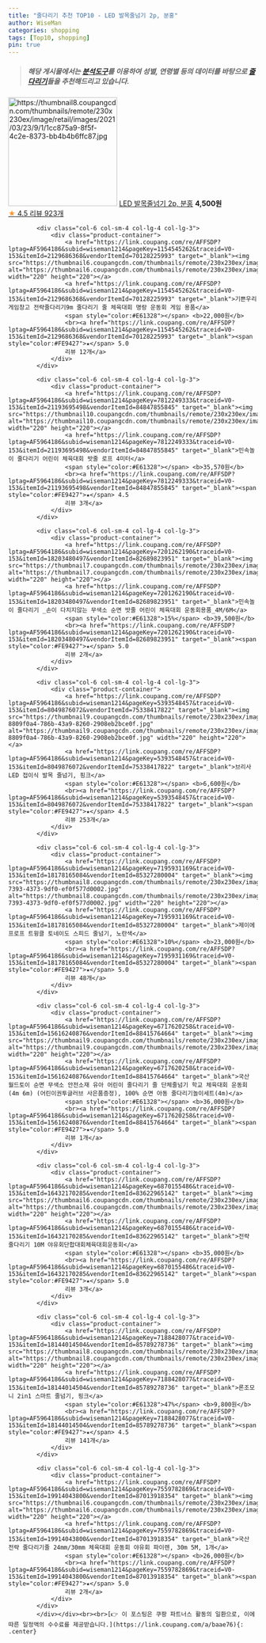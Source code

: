 ```yaml
---
title: "줄다리기 추천 TOP10 - LED 발목줄넘기 2p, 분홍"
author: WiseMan
categories: shopping
tags: [Top10, shopping]
pin: true
---
```


> ##### 해당 게시물에서는 [**분석도구**](https://itemscout.io/)를 이용하여 **성별**, **연령별** 등의 데이터를 바탕으로 [**줄다리기**](https://link.coupang.com/a/baae76)들을 추천해드리고 있습니다.
<div class="container"><div class="row">
            <div class="col-6 col-sm-4 col-lg-4 col-lg-3">
                <div class="product-container">
                    <a href="https://link.coupang.com/re/AFFSDP?lptag=AF5964186&subid=wiseman1214&pageKey=5225488609&traceid=V0-153&itemId=7343749297&vendorItemId=74634961062" target="_blank"><img src="https://thumbnail8.coupangcdn.com/thumbnails/remote/230x230ex/image/retail/images/2021/03/23/9/1/1cc875a9-8f5f-4c2e-8373-bb4b4b6ffc87.jpg" alt="https://thumbnail8.coupangcdn.com/thumbnails/remote/230x230ex/image/retail/images/2021/03/23/9/1/1cc875a9-8f5f-4c2e-8373-bb4b4b6ffc87.jpg" width="220" height="220"></a>
                    <a href="https://link.coupang.com/re/AFFSDP?lptag=AF5964186&subid=wiseman1214&pageKey=5225488609&traceid=V0-153&itemId=7343749297&vendorItemId=74634961062" target="_blank">LED 발목줄넘기 2p, 분홍</a>
                    <span style="color:#E61328"></span> <b>4,500원</b>
                    <br><a href="https://link.coupang.com/re/AFFSDP?lptag=AF5964186&subid=wiseman1214&pageKey=5225488609&traceid=V0-153&itemId=7343749297&vendorItemId=74634961062" target="_blank"><span style="color:#FE9427">★</span> 4.5
                    리뷰 923개</a>
                </div>
            </div>
            
            <div class="col-6 col-sm-4 col-lg-4 col-lg-3">
                <div class="product-container">
                    <a href="https://link.coupang.com/re/AFFSDP?lptag=AF5964186&subid=wiseman1214&pageKey=1154545262&traceid=V0-153&itemId=2129686368&vendorItemId=70128225993" target="_blank"><img src="https://thumbnail6.coupangcdn.com/thumbnails/remote/230x230ex/image/vendor_inventory/39b2/5bfdb7e7bc3c2f3b2793ed343b8b0cdaa8b90bb3a9a2256aa2b36f61cd00.jpg" alt="https://thumbnail6.coupangcdn.com/thumbnails/remote/230x230ex/image/vendor_inventory/39b2/5bfdb7e7bc3c2f3b2793ed343b8b0cdaa8b90bb3a9a2256aa2b36f61cd00.jpg" width="220" height="220"></a>
                    <a href="https://link.coupang.com/re/AFFSDP?lptag=AF5964186&subid=wiseman1214&pageKey=1154545262&traceid=V0-153&itemId=2129686368&vendorItemId=70128225993" target="_blank">기쁜우리게임창고 전략줄다리기9m 줄다리기 줄 체육대회 명랑 운동회 게임 용품</a>
                    <span style="color:#E61328"></span> <b>22,000원</b>
                    <br><a href="https://link.coupang.com/re/AFFSDP?lptag=AF5964186&subid=wiseman1214&pageKey=1154545262&traceid=V0-153&itemId=2129686368&vendorItemId=70128225993" target="_blank"><span style="color:#FE9427">★</span> 5.0
                    리뷰 12개</a>
                </div>
            </div>
            
            <div class="col-6 col-sm-4 col-lg-4 col-lg-3">
                <div class="product-container">
                    <a href="https://link.coupang.com/re/AFFSDP?lptag=AF5964186&subid=wiseman1214&pageKey=7812249333&traceid=V0-153&itemId=21193695498&vendorItemId=84847855845" target="_blank"><img src="https://thumbnail10.coupangcdn.com/thumbnails/remote/230x230ex/image/vendor_inventory/5895/568da52e686abe704db9af1369caa2e242801153454688ccd599648764c3.png" alt="https://thumbnail10.coupangcdn.com/thumbnails/remote/230x230ex/image/vendor_inventory/5895/568da52e686abe704db9af1369caa2e242801153454688ccd599648764c3.png" width="220" height="220"></a>
                    <a href="https://link.coupang.com/re/AFFSDP?lptag=AF5964186&subid=wiseman1214&pageKey=7812249333&traceid=V0-153&itemId=21193695498&vendorItemId=84847855845" target="_blank">민속놀이 줄다리기 어린이 체육대회 밧줄 로프 4미터</a>
                    <span style="color:#E61328"></span> <b>35,570원</b>
                    <br><a href="https://link.coupang.com/re/AFFSDP?lptag=AF5964186&subid=wiseman1214&pageKey=7812249333&traceid=V0-153&itemId=21193695498&vendorItemId=84847855845" target="_blank"><span style="color:#FE9427">★</span> 4.5
                    리뷰 3개</a>
                </div>
            </div>
            
            <div class="col-6 col-sm-4 col-lg-4 col-lg-3">
                <div class="product-container">
                    <a href="https://link.coupang.com/re/AFFSDP?lptag=AF5964186&subid=wiseman1214&pageKey=7201262190&traceid=V0-153&itemId=18203480497&vendorItemId=82689823951" target="_blank"><img src="https://thumbnail7.coupangcdn.com/thumbnails/remote/230x230ex/image/vendor_inventory/ccc5/9f06c8cceca14034cd9def5e9269ce945e1c532247d32bbe268e93ec941a.png" alt="https://thumbnail7.coupangcdn.com/thumbnails/remote/230x230ex/image/vendor_inventory/ccc5/9f06c8cceca14034cd9def5e9269ce945e1c532247d32bbe268e93ec941a.png" width="220" height="220"></a>
                    <a href="https://link.coupang.com/re/AFFSDP?lptag=AF5964186&subid=wiseman1214&pageKey=7201262190&traceid=V0-153&itemId=18203480497&vendorItemId=82689823951" target="_blank">민속놀이 줄다리기 _손이 다치지않는 무색소 순면 밧줄 어린이 체육대회 운동회용품_4M/6M</a>
                    <span style="color:#E61328">15%</span> <b>39,500원</b>
                    <br><a href="https://link.coupang.com/re/AFFSDP?lptag=AF5964186&subid=wiseman1214&pageKey=7201262190&traceid=V0-153&itemId=18203480497&vendorItemId=82689823951" target="_blank"><span style="color:#FE9427">★</span> 5.0
                    리뷰 2개</a>
                </div>
            </div>
            
            <div class="col-6 col-sm-4 col-lg-4 col-lg-3">
                <div class="product-container">
                    <a href="https://link.coupang.com/re/AFFSDP?lptag=AF5964186&subid=wiseman1214&pageKey=5393548457&traceid=V0-153&itemId=8049876072&vendorItemId=75338417822" target="_blank"><img src="https://thumbnail9.coupangcdn.com/thumbnails/remote/230x230ex/image/retail/images/1671306932477564-8809f0a4-786b-43a9-8260-2908eb2bce0f.jpg" alt="https://thumbnail9.coupangcdn.com/thumbnails/remote/230x230ex/image/retail/images/1671306932477564-8809f0a4-786b-43a9-8260-2908eb2bce0f.jpg" width="220" height="220"></a>
                    <a href="https://link.coupang.com/re/AFFSDP?lptag=AF5964186&subid=wiseman1214&pageKey=5393548457&traceid=V0-153&itemId=8049876072&vendorItemId=75338417822" target="_blank">브리사 LED 접이식 발목 줄넘기, 핑크</a>
                    <span style="color:#E61328"></span> <b>6,600원</b>
                    <br><a href="https://link.coupang.com/re/AFFSDP?lptag=AF5964186&subid=wiseman1214&pageKey=5393548457&traceid=V0-153&itemId=8049876072&vendorItemId=75338417822" target="_blank"><span style="color:#FE9427">★</span> 4.5
                    리뷰 253개</a>
                </div>
            </div>
            
            <div class="col-6 col-sm-4 col-lg-4 col-lg-3">
                <div class="product-container">
                    <a href="https://link.coupang.com/re/AFFSDP?lptag=AF5964186&subid=wiseman1214&pageKey=7195931169&traceid=V0-153&itemId=18178165084&vendorItemId=85327280004" target="_blank"><img src="https://thumbnail8.coupangcdn.com/thumbnails/remote/230x230ex/image/retail/images/2023/03/14/10/8/933772b3-7393-4373-9df0-ef0f577d0002.jpg" alt="https://thumbnail8.coupangcdn.com/thumbnails/remote/230x230ex/image/retail/images/2023/03/14/10/8/933772b3-7393-4373-9df0-ef0f577d0002.jpg" width="220" height="220"></a>
                    <a href="https://link.coupang.com/re/AFFSDP?lptag=AF5964186&subid=wiseman1214&pageKey=7195931169&traceid=V0-153&itemId=18178165084&vendorItemId=85327280004" target="_blank">제이에프로프 트윙클 토네이도 스피드 줄넘기, 노란색</a>
                    <span style="color:#E61328">10%</span> <b>23,000원</b>
                    <br><a href="https://link.coupang.com/re/AFFSDP?lptag=AF5964186&subid=wiseman1214&pageKey=7195931169&traceid=V0-153&itemId=18178165084&vendorItemId=85327280004" target="_blank"><span style="color:#FE9427">★</span> 5.0
                    리뷰 48개</a>
                </div>
            </div>
            
            <div class="col-6 col-sm-4 col-lg-4 col-lg-3">
                <div class="product-container">
                    <a href="https://link.coupang.com/re/AFFSDP?lptag=AF5964186&subid=wiseman1214&pageKey=6717620258&traceid=V0-153&itemId=15616240876&vendorItemId=88415764664" target="_blank"><img src="https://thumbnail9.coupangcdn.com/thumbnails/remote/230x230ex/image/vendor_inventory/2ea6/c34e1c1f70870fc6e2bfbf40a423cfa41577eb64a6e92fe19f40549f07db.png" alt="https://thumbnail9.coupangcdn.com/thumbnails/remote/230x230ex/image/vendor_inventory/2ea6/c34e1c1f70870fc6e2bfbf40a423cfa41577eb64a6e92fe19f40549f07db.png" width="220" height="220"></a>
                    <a href="https://link.coupang.com/re/AFFSDP?lptag=AF5964186&subid=wiseman1214&pageKey=6717620258&traceid=V0-153&itemId=15616240876&vendorItemId=88415764664" target="_blank">국산 월드토이 순면 무색소 안전소재 유아 어린이 줄다리기 줄 단체줄넘기 학교 체육대회 운동회 (4m 6m) (어린이권투글러브 사은품증정), 100% 순면 아동 줄다리기놀이세트(4m)</a>
                    <span style="color:#E61328"></span> <b>36,000원</b>
                    <br><a href="https://link.coupang.com/re/AFFSDP?lptag=AF5964186&subid=wiseman1214&pageKey=6717620258&traceid=V0-153&itemId=15616240876&vendorItemId=88415764664" target="_blank"><span style="color:#FE9427">★</span> 5.0
                    리뷰 1개</a>
                </div>
            </div>
            
            <div class="col-6 col-sm-4 col-lg-4 col-lg-3">
                <div class="product-container">
                    <a href="https://link.coupang.com/re/AFFSDP?lptag=AF5964186&subid=wiseman1214&pageKey=6870155486&traceid=V0-153&itemId=16432170285&vendorItemId=83622965142" target="_blank"><img src="https://thumbnail6.coupangcdn.com/thumbnails/remote/230x230ex/image/vendor_inventory/90df/d3d0cd3d29f431a346818139e2a36b2e8944255421e3d194582a34b3ff39.png" alt="https://thumbnail6.coupangcdn.com/thumbnails/remote/230x230ex/image/vendor_inventory/90df/d3d0cd3d29f431a346818139e2a36b2e8944255421e3d194582a34b3ff39.png" width="220" height="220"></a>
                    <a href="https://link.coupang.com/re/AFFSDP?lptag=AF5964186&subid=wiseman1214&pageKey=6870155486&traceid=V0-153&itemId=16432170285&vendorItemId=83622965142" target="_blank">전략 줄다리기 10M 야유회단합대회체육대회운동회</a>
                    <span style="color:#E61328"></span> <b>35,000원</b>
                    <br><a href="https://link.coupang.com/re/AFFSDP?lptag=AF5964186&subid=wiseman1214&pageKey=6870155486&traceid=V0-153&itemId=16432170285&vendorItemId=83622965142" target="_blank"><span style="color:#FE9427">★</span> 5.0
                    리뷰 3개</a>
                </div>
            </div>
            
            <div class="col-6 col-sm-4 col-lg-4 col-lg-3">
                <div class="product-container">
                    <a href="https://link.coupang.com/re/AFFSDP?lptag=AF5964186&subid=wiseman1214&pageKey=7188428077&traceid=V0-153&itemId=18144014504&vendorItemId=85789278736" target="_blank"><img src="https://thumbnail8.coupangcdn.com/thumbnails/remote/230x230ex/image/vendor_inventory/aa17/77a019605b3665d3f1e97f64a3132a31644480d46b0ac96ea8aa3648407a.jpeg" alt="https://thumbnail8.coupangcdn.com/thumbnails/remote/230x230ex/image/vendor_inventory/aa17/77a019605b3665d3f1e97f64a3132a31644480d46b0ac96ea8aa3648407a.jpeg" width="220" height="220"></a>
                    <a href="https://link.coupang.com/re/AFFSDP?lptag=AF5964186&subid=wiseman1214&pageKey=7188428077&traceid=V0-153&itemId=18144014504&vendorItemId=85789278736" target="_blank">론조모니 2in1 스마트 줄넘기, 핑크</a>
                    <span style="color:#E61328">47%</span> <b>9,800원</b>
                    <br><a href="https://link.coupang.com/re/AFFSDP?lptag=AF5964186&subid=wiseman1214&pageKey=7188428077&traceid=V0-153&itemId=18144014504&vendorItemId=85789278736" target="_blank"><span style="color:#FE9427">★</span> 4.5
                    리뷰 141개</a>
                </div>
            </div>
            
            <div class="col-6 col-sm-4 col-lg-4 col-lg-3">
                <div class="product-container">
                    <a href="https://link.coupang.com/re/AFFSDP?lptag=AF5964186&subid=wiseman1214&pageKey=7559782869&traceid=V0-153&itemId=19914043800&vendorItemId=87013918354" target="_blank"><img src="https://thumbnail6.coupangcdn.com/thumbnails/remote/230x230ex/image/vendor_inventory/20e1/523001790245a2bd59418d10b7a544502babbc94488f4c7eaea773a95dee.png" alt="https://thumbnail6.coupangcdn.com/thumbnails/remote/230x230ex/image/vendor_inventory/20e1/523001790245a2bd59418d10b7a544502babbc94488f4c7eaea773a95dee.png" width="220" height="220"></a>
                    <a href="https://link.coupang.com/re/AFFSDP?lptag=AF5964186&subid=wiseman1214&pageKey=7559782869&traceid=V0-153&itemId=19914043800&vendorItemId=87013918354" target="_blank">국산 전략 줄다리기줄 24mm/30mm 체육대회 운동회 야유회 파이렌, 30m 5M, 1개</a>
                    <span style="color:#E61328"></span> <b>26,000원</b>
                    <br><a href="https://link.coupang.com/re/AFFSDP?lptag=AF5964186&subid=wiseman1214&pageKey=7559782869&traceid=V0-153&itemId=19914043800&vendorItemId=87013918354" target="_blank"><span style="color:#FE9427">★</span> 5.0
                    리뷰 2개</a>
                </div>
            </div>
            </div></div><br><br>[👉 이 포스팅은 쿠팡 파트너스 활동의 일환으로, 이에 따른 일정액의 수수료를 제공받습니다.](https://link.coupang.com/a/baae76){: .center}